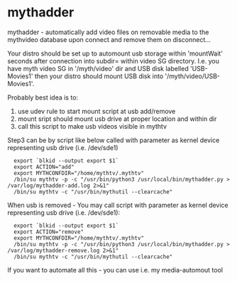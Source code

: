 # mythadder

mythadder - automatically add video files on removable media to the mythvideo database upon connect
and remove them on disconnect...

Your distro should be set up to automount usb storage within 'mountWait' seconds after
connection into subdir=<disk label> within video SG directory. I.e. you have myth video SG in '/myth/video' dir and USB
disk labelled 'USB-Movies1' then your distro should mount USB disk into '/myth/video/USB-Movies1'.

Probably best idea is to:
1. use udev rule to start mount script at usb add/remove
2. mount sript should mount usb drive at proper location and within <label> dir
3. call this script to make usb videos visible in mythtv

Step3 can be by script like below called with parameter as kernel device representing usb drive (i.e. /dev/sde1)
```
  export `blkid --output export $1`
  export ACTION="add"
  export MYTHCONFDIR="/home/mythtv/.mythtv"
  /bin/su mythtv -p -c "/usr/bin/python3 /usr/local/bin/mythadder.py > /var/log/mythadder-add.log 2>&1"
  /bin/su mythtv -c "/usr/bin/mythutil --clearcache"
```

When usb is removed - You may call script with parameter as kernel device representing usb drive (i.e. /dev/sde1):
```
  export `blkid --output export $1`
  export ACTION="remove"
  export MYTHCONFDIR="/home/mythtv/.mythtv"
  /bin/su mythtv -p -c "/usr/bin/python3 /usr/local/bin/mythadder.py > /var/log/mythadder-remove.log 2>&1"
  /bin/su mythtv -c "/usr/bin/mythutil --clearcache"
```

If you want to automate all this - you can use i.e. my media-automout tool

